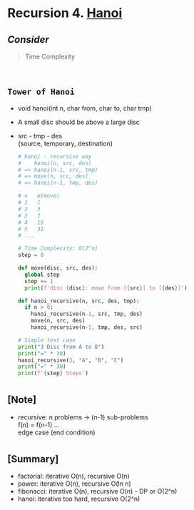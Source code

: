 # Recursion 4. <u>Hanoi</u>

## _Consider_

> Time Complexity

<br/>

## `Tower of Hanoi`

- void hanoi(int n, char from, char to, char tmp)
- A small disc should be above a large disc
- src - tmp - des <br/>
  (source, temporary, destination)

  ```python
  # hanoi - recursive way
  #    hanoi(n, src, des)
  # => hanoi(n-1, src, tmp)
  # => move(n, src, des)
  # => hanoi(n-1, tmp, des)

  # n   m(move)
  # 1   1
  # 2   3
  # 3   7
  # 4   15
  # 5   31
  # ...

  # Time Complexity: O(2^n)
  step = 0

  def move(disc, src, des):
    global step
    step += 1
    print(f'disc {disc}: move from [{src}] to [{des}]')

  def hanoi_recursive(n, src, des, tmp):
    if n > 0:
      hanoi_recursive(n-1, src, tmp, des)
      move(n, src, des)
      hanoi_recursive(n-1, tmp, des, src)

  # Simple test case
  print("3 Disc from A to B")
  print("=" * 30)
  hanoi_recursive(3, "A", "B", "C")
  print("=" * 30)
  print(f'{step} Steps')
  ```

#

## [Note]

- recursive: n problems -> (n-1) sub-problems <br/>
  f(n) = f(n-1) ... <br/>
  edge case (end condition)

#

## [Summary]

- factorial: iterative O(n), recursive O(n)
- power: iterative O(n), recursive O(ln n)
- fibonacci: iterative O(n), recursive O(n) - DP or O(2^n)
- hanoi: iterative too hard, recursive O(2^n)
